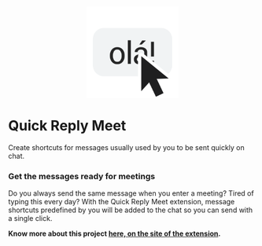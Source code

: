 <p align="center">
    <img align="center" src="https://raw.githubusercontent.com/enzon19/quick-reply-meet/main/assets/logo512.png?token=GHSAT0AAAAAABMJJKTNK6NPP5FZLR5VF7QSYU5FGYQ" alt="Dicionário Bot" width="187" height="187">
</p>

# Quick Reply Meet
Create shortcuts for messages usually used by you to be sent quickly on chat.

### Get the messages ready for meetings
Do you always send the same message when you enter a meeting? Tired of typing this every day? With the Quick Reply Meet extension, message shortcuts predefined by you will be added to the chat so you can send with a single click.

**Know more about this project [here, on the site of the extension](https://google.com).**
